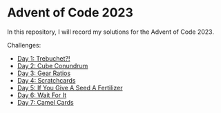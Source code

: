 # Advent of Code 2023

In this repository, I will record my solutions for the Advent of Code 2023.

Challenges:

* [Day 1: Trebuchet?!](./Source/src/day-1/trebuchet.rs)
* [Day 2: Cube Conundrum](./Source/src/day-2/cube_conundrum.rs)
* [Day 3: Gear Ratios](./Source/src/day-3/gear_ratios.rs)
* [Day 4: Scratchcards](./Source/src/day-4/scratchcards.rs)
* [Day 5: If You Give A Seed A Fertilizer](./Source/src/day-5/seed_fertilizer.rs)
* [Day 6: Wait For It](./Source/src/day-6/wait_for_it.rs)
* [Day 7: Camel Cards](./Source/src/day-7/camel_cards.rs)